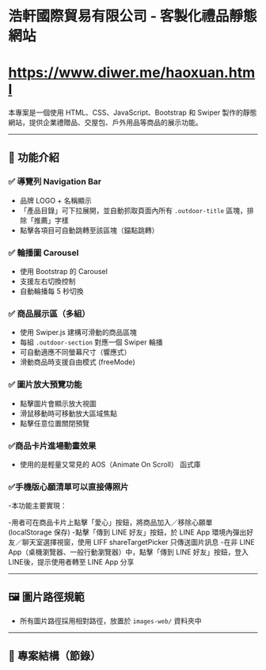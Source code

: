 # 浩軒國際貿易有限公司 - 客製化禮品靜態網站
# https://www.diwer.me/haoxuan.html

本專案是一個使用 HTML、CSS、JavaScript、Bootstrap 和 Swiper 製作的靜態網站，提供企業禮贈品、交屋包、戶外用品等商品的展示功能。



---

## 🔧 功能介紹

### ✅ 導覽列 Navigation Bar
- 品牌 LOGO + 名稱顯示
- 「產品目錄」可下拉展開，並自動抓取頁面內所有 `.outdoor-title` 區塊，排除「推薦」字樣
- 點擊各項目可自動跳轉至該區塊（錨點跳轉）

### ✅ 輪播圖 Carousel
- 使用 Bootstrap 的 Carousel
- 支援左右切換控制
- 自動輪播每 5 秒切換

### ✅ 商品展示區（多組）
- 使用 Swiper.js 建構可滑動的商品區塊
- 每組 `.outdoor-section` 對應一個 Swiper 輪播
- 可自動適應不同螢幕尺寸（響應式）
- 滑動商品時支援自由模式 (freeMode)

### ✅ 圖片放大預覽功能
- 點擊圖片會顯示放大視圖
- 滑鼠移動時可移動放大區域焦點
- 點擊任意位置關閉預覽

### ✅商品卡片進場動畫效果
- 使用的是輕量又常見的 AOS（Animate On Scroll） 函式庫

### ✅手機版心願清單可以直接傳照片
-本功能主要實現：

-用者可在商品卡片上點擊「愛心」按鈕，將商品加入／移除心願單 (localStorage 保存)
-點擊「傳到 LINE 好友」按鈕，於 LINE App 環境內彈出好友／聊天室選擇視窗，使用 LIFF shareTargetPicker 只傳送圖片訊息
-在非 LINE App（桌機瀏覽器、一般行動瀏覽器）中，點擊「傳到 LINE 好友」按鈕，登入LINE後，提示使用者轉至 LINE App 分享


---

## 🖼️ 圖片路徑規範
- 所有圖片路徑採用相對路徑，放置於 `images-web/` 資料夾中

---

## 📁 專案結構（節錄）

